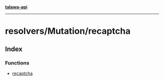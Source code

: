 [**talawa-api**](../../../README.md)

***

# resolvers/Mutation/recaptcha

## Index

### Functions

- [recaptcha](functions/recaptcha.md)
